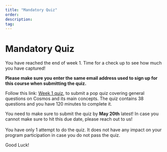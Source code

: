 ```yaml
---
title: "Mandatory Quiz"
order:
description:
tag:
---
```


# Mandatory Quiz

You have reached the end of week 1. Time for a check up to see how much you have captured!

**Please make sure you enter the same email address used to sign up for this course when submitting the quiz.**

Follow this link: [Week 1 quiz](https://hr.gs/ida-week1-quiz), to submit a pop quiz covering general questions on Cosmos and its main concepts. The quiz contains 38 questions and you have 120 minutes to complete it.

<HighlightBox type="note">

You need to make sure to submit the quiz by **May 20th** latest! In case you cannot make sure to hit this due date, please reach out to us!
<br></br>
You have only 1 attempt to do the quiz. It does not have any impact on your program participation in case you do not pass the quiz.

</HighlightBox>

Good Luck!
